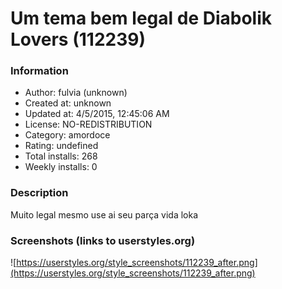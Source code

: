 # Um tema bem legal de Diabolik Lovers (112239)

### Information
- Author: fulvia (unknown)
- Created at: unknown
- Updated at: 4/5/2015, 12:45:06 AM
- License: NO-REDISTRIBUTION
- Category: amordoce
- Rating: undefined
- Total installs: 268
- Weekly installs: 0


### Description
Muito legal mesmo use ai seu parça vida loka


### Screenshots (links to userstyles.org)
![https://userstyles.org/style_screenshots/112239_after.png](https://userstyles.org/style_screenshots/112239_after.png)


